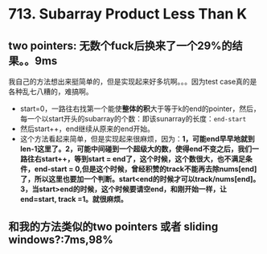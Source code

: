 # 713. Subarray Product Less Than K

## two pointers: 无数个fuck后换来了一个29%的结果。。9ms
我自己的方法想出来挺简单的，但是实现起来好多坑啊。。。因为test case真的是各种乱七八糟的，难搞啊。
* start=0，一路往右找第一个能使**整体的积**大于等于k的end的pointer，然后，每一个以start开头的subarray的个数：即该sunarray的长度：```end-start```
* 然后start++，end继续从原来的end开始。
* 这个方法看起来简单，但是实现起来很麻烦，因为：**1，可能end早早地就到len-1这里了。2，可能中间碰到一个超级大的数，使得end不变之后，我们一路往右start++，等到start = end了，这个时候，这个数很大，也不满足条件，end-start = 0,但是这个时候，曾经积赞的track不能再去除nums[end]了，所以这里也要加一个判断。start<end的时候才可以track/nums[end]。3，当start>end的时候，这个时候要请空end，和刚开始一样，让end=start, track =1。就很麻烦。**

## 和我的方法类似的two pointers 或者 sliding windows?:7ms,98%



